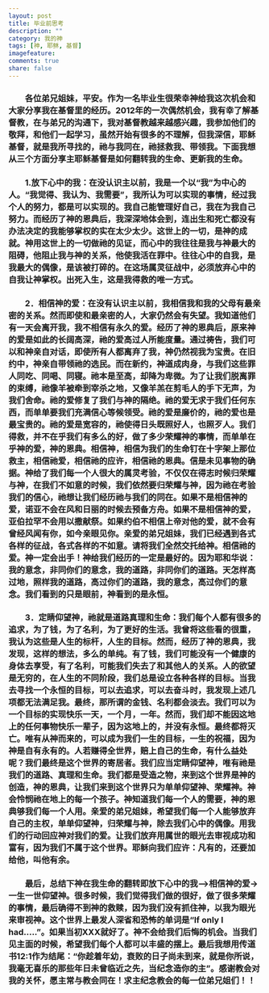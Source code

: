 ```yaml
---
layout: post
title: 毕业前思考
description: ""
category: 我的神
tags: [神, 耶稣, 基督]
imagefeature:
comments: true
share: false
---
```

###  &emsp;&emsp;各位弟兄姐妹，平安。作为一名毕业生很荣幸神给我这次机会和大家分享我在基督里的经历。2012年的一次偶然机会，我有幸了解基督教，在与弟兄的沟通下，我对基督教越来越感兴趣，我参加他们的敬拜，和他们一起学习，虽然开始有很多的不理解，但我深信，耶稣基督，就是我所寻找的，祂与我同在，祂拯救我、带领我。下面我想从三个方面分享主耶稣基督是如何翻转我的生命、更新我的生命。

<!--more-->

###  &emsp;&emsp;1.放下心中的我：在没认识主以前，我是一个以“我”为中心的人。“我觉得、我认为、我需要”，我所认为可以实现的事情，经过我个人的努力，都是可以实现的。我自己能管理好自己，我在为我自己努力。而经历了神的恩典后，我深深地体会到，连出生和死亡都没有办法决定的我能够掌权的实在太少太少。这世上的一切，是神的成就。神用这世上的一切做祂的见证，而心中的我往往是我与神最大的阻碍，他阻止我与神的关系，他使我活在罪中。往往心中的自我，是我最大的偶像，是该被打碎的。在这场属灵征战中，必须放弃心中的自我让神掌权。出死入生，这是我得救的唯一方式。

###  &emsp;&emsp;2．相信神的爱：在没有认识主以前，我相信我和我的父母有最亲密的关系。然而即使和最亲密的人，大家仍然会有失望。我知道他们有一天会离开我，我不相信有永久的爱。经历了神的恩典后，原来神的爱是如此的长阔高深，祂的爱高过人所能度量。通过祷告，我们可以和神亲自对话，即使所有人都离弃了我，神仍然视我为宝贵。在旧约中，神亲自带领祂的选民。而在新约，神道成肉身，与我们这些罪人同吃、同喝、同寝。祂本是至高，却降为卑微。为了让我们脱离罪的束缚，祂像羊被牵到宰杀之地，又像羊羔在剪毛人的手下无声，为我们舍命。祂的爱修复了我们与神的隔绝。祂的爱无求于我们任何东西，而单单要我们充满信心等候领受。祂的爱是廉价的，祂的爱也是最宝贵的。祂的爱是宽容的，祂使得日头既照好人，也照歹人。我们得救，并不在乎我们有多么的好，做了多少荣耀神的事情，而单单在乎神的爱，神的恩典。相信神，相信为我们的生命钉在十字架上那位救主，相信祂爱，相信祂的应许，相信祂的恩典。信是未见事物的确据。神给了我们每一个人很大的属灵考验，不仅仅在得志时候归荣耀与神，在我们不如意的时候，我们依然要归荣耀与神，因为祂在考验我们的信心，祂想让我们经历祂与我们的同在。如果不是相信神的爱，诺亚不会在风和日丽的时候去预备方舟。如果不是相信神的爱，亚伯拉罕不会用以撒献祭。如果约伯不相信上帝对他的爱，就不会有曾经风闻有你，如今亲眼见你。亲爱的弟兄姐妹，我们已经遇到各式各样的征战，各式各样的不如意。请将我们全然交托给神。相信祂的爱。神一定会出手！神给我们经历的一定是最好的。因为耶和华说：我的意念，非同你们的意念，我的道路，非同你们的道路。天怎样高过地，照样我的道路，高过你们的道路，我的意念，高过你们的意念。我们看到的只是眼前，神看到的是永恒。

###  &emsp;&emsp;3．定睛仰望神，祂就是道路真理和生命：我们每个人都有很多的追求，为了钱，为了名利，为了更好的生活。我曾将这些看的很重，我认为这些是人生的标杆，人生的目标。然而，经历了神的恩典，我发现，这样的想法，多么的单纯。有了钱，我们可能没有一个健康的身体去享受，有了名利，可能我们失去了和其他人的关系。人的欲望是无穷的，在人生的不同阶段，我们总是设立各种各样的目标。当我去寻找一个永恒的目标，可以去追求，可以去奋斗时，我发现上述几项都无法满足我。最终，那所谓的金钱、名利都会淡去。我们可以为一个目标的实现快乐一天，一个月，一年。然而，我们却不能因这地上的任何事物快乐一辈子，因为这地上的，并没有永恒。最终都将灭亡。唯有从神而来的，可以成为我们一生的目标，一生的祝福，因为神是自有永有的。人若赚得全世界，赔上自己的生命，有什么益处呢？我们最终是这个世界的寄居者。我们应当定睛仰望神，唯有祂是我们的道路、真理和生命。我们都是受造之物，来到这个世界是神的创造，神的恩典，让我们来到这个世界只为单单仰望神、荣耀神。神会怜悯祂在地上的每一个孩子。神知道我们每一个人的需要，神的恩典够我们每一个人用。亲爱的弟兄姐妹，希望我们每一个人能够放弃自己的主权，单单仰望神，归荣耀与神，除去我们心中的偶像。用我们的行动回应神对我们的爱。让我们放弃用属世的眼光去审视成功和富有，因为我们不属于这个世界。耶稣向我们应许：凡有的，还要加给他，叫他有余。

###  &emsp;&emsp;最后，总结下神在我生命的翻转即放下心中的我—>相信神的爱->一生一世仰望神。很多时候，我们觉得我们做的很好，做了很多荣耀的事情，最后确得不到神的救赎，因为我们没有抓住神，以我为眼光来审视神。这个世界上最发人深省和恐怖的单词是“If only I had…..”。如果当初XXX就好了。神不会给我们后悔的机会。当我们见主面的时候，希望我们每个人都可以丰盛的摆上。最后我想用传道书12:1作为结尾：“你趁着年幼，衰败的日子尚未到来，就是你所说，我毫无喜乐的那些年日未曾临近之先，当纪念造你的主”。感谢教会对我的关怀，愿主常与教会同在！求主纪念教会的每一位弟兄姐们！！
